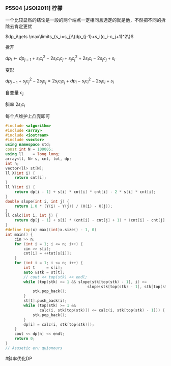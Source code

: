 ### P5504 [JSOI2011] 柠檬

一个比较显然的结论是一段的两个端点一定相同且选定的就是他，不然把不同的拆除去肯定更优

$dp_i\gets \max\limits_{s_i=s_j}\{dp_{j-1}+s_i(c_i-c_j+1)^2\}$

拆开

$dp_i\gets dp_{j-1}+s_ic_i^2-2s_ic_ic_j+s_jc_j^2+2s_ic_i-2s_jc_j+s_i$

变形

$dp_{j-1}+s_jc_j^2-2s_jc_j=2s_ic_ic_j+dp_i-s_ic_i^2-2s_ic_i+s_i$

自变量 $c_j$

斜率 $2s_ic_i$

每个点维护上凸壳即可

```cpp
#include <algorithm>
#include <array>
#include <iostream>
#include <vector>
using namespace std;
const int N = 100005;
using ll    = long long;
array<ll, N> s, cnt, tot, dp;
int n;
vector<ll> st[N];
ll X(int i) {
    return cnt[i];
}
ll Y(int i) {
    return dp[i - 1] + s[i] * cnt[i] * cnt[i] - 2 * s[i] * cnt[i];
}
double slope(int i, int j) {
    return 1.0 * (Y(i) - Y(j)) / (X(i) - X(j));
}
ll calc(int i, int j) {
    return dp[j - 1] + s[i] * (cnt[i] - cnt[j] + 1) * (cnt[i] - cnt[j] + 1);
}
#define top(x) max((int)x.size() - 1, 0)
int main() {
    cin >> n;
    for (int i = 1; i <= n; i++) {
        cin >> s[i];
        cnt[i] = ++tot[s[i]];
    }
    for (int i = 1; i <= n; i++) {
        int t     = s[i];
        auto &stk = st[t];
        // cout << top(stk) << endl;
        while (top(stk) >= 1 && slope(stk[top(stk) - 1], i) >=
                                    slope(stk[top(stk) - 1], stk[top(stk)])) {
            stk.pop_back();
        }
        st[t].push_back(i);
        while (top(stk) >= 1 &&
               calc(i, stk[top(stk)]) <= calc(i, stk[top(stk) - 1])) {
            stk.pop_back();
        }
        dp[i] = calc(i, stk[top(stk)]);
    }
    cout << dp[n] << endl;
    return 0;
}
// Asusetic eru quionours
```

#斜率优化DP